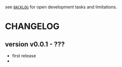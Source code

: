 
see [`BACKLOG`](./BACKLOG.md)
for open development tasks and limitations.


# CHANGELOG


## version v0.0.1 - ???

- first release
- 
